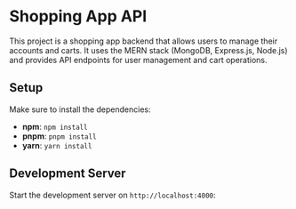 # Shopping App API

This project is a shopping app backend that allows users to manage their accounts and carts. It uses the MERN stack (MongoDB, Express.js, Node.js) and provides API endpoints for user management and cart operations.

## Setup

Make sure to install the dependencies:

- **npm**: `npm install`
- **pnpm**: `pnpm install`
- **yarn**: `yarn install`

## Development Server

Start the development server on `http://localhost:4000`:

